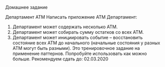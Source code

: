 Домашнее задание<p>
Департамент ATM
Написать приложение ATM Департамент:
1) Департамент может содержать несколько ATM.
2) Департамент может собирать сумму остатков со всех ATM.
3) Департамент может инициировать событие – восстановить состояние всех
ATM до начального (начальные состояния у разных ATM могут быть
разными).
Это тренировочное задание на применение паттернов.
Попробуйте использовать как можно больше.
Рекомендуем сдать до: 02.03.2020